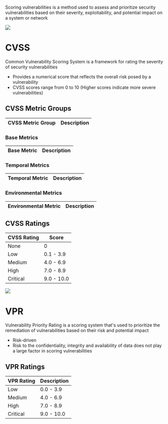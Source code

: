 Scoring vulnerabilities is a method used to assess and prioritize security vulnerabilities based on their severity, exploitability, and potential impact on a system or network

![](https://github.com/JonmarCorpuz/SecondBrain/blob/main/Assets/Whitespace.png)

# CVSS

Common Vulnerability Scoring System is a framework for rating the severity of security vulnerabilities

* Provides a numerical score that reflects the overall risk posed by a vulnerability
* CVSS scores range from 0 to 10 (Higher scores indicate more severe vulnerabilities)

## CVSS Metric Groups

| CVSS Metric Group | Description |
| --- | --- |

### Base Metrics

| Base Metric | Description |
| --- | --- |

### Temporal Metrics 

| Temporal Metric | Description |
| --- | --- |

### Environmental Metrics 

| Environmental Metric | Description |
| --- | --- |

## CVSS Ratings

| CVSS Rating | Score |
| --- | --- |
| None | 0 |
| Low | 0.1 - 3.9 | 
| Medium | 4.0 - 6.9 |
| High | 7.0 - 8.9 |
| Critical | 9.0 - 10.0 |

![](https://github.com/JonmarCorpuz/SecondBrain/blob/main/Assets/Whitespace.png)

# VPR

Vulnerability Priority Rating is a scoring system that's used to prioritize the remediation of vulnerabilities based on their risk and potential impact

* Risk-driven
* Risk to the confidentiality, integrity and availability of data does not play a large factor in scoring vulnerabilities
## VPR Ratings 

| VPR Rating | Description |
| --- | --- |
| Low | 0.0 - 3.9 |
| Medium | 4.0 - 6.9 |
| High | 7.0 - 8.9 |
| Critical | 9.0 - 10.0 |
